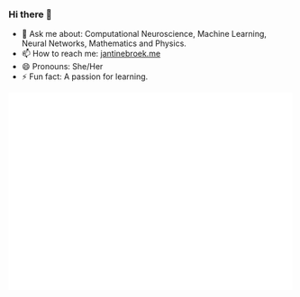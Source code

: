 ### Hi there 👋

- 💬 Ask me about: Computational Neuroscience, Machine Learning, Neural Networks, Mathematics and Physics. 
- 📫 How to reach me: [jantinebroek.me](http://jantinebroek.me)
- 😄 Pronouns: She/Her
- ⚡ Fun fact: A passion for learning.

<img src="metrics-base.svg" ></img>


<!-- [![Top Langs](https://github-readme-stats.vercel.app/api/top-langs/?username=Jan10e&langs_count=8&count_private=trueshow_icons=true&theme=dracula)](https://github.com/Jan10e/github-readme-stats) -->

<!-- See for details: https://github.com/anuraghazra/github-readme-stats -->
<!-- "Ranks": "Available ranks are S+ (top 1%), S (top 25%), A++ (top 45%), A+ (top 60%), and B+ (everyone)" -->

<!--
**Jan10e/Jan10e** is a ✨ _special_ ✨ repository because its `README.md` (this file) appears on your GitHub profile.

Here are some ideas to get you started:

- 🔭 I’m currently working on ...
- 🌱 I’m currently learning ...
- 👯 I’m looking to collaborate on ...
- 🤔 I’m looking for help with ...
- 💬 Ask me about ...
- 📫 How to reach me: ...
- 😄 Pronouns: ...
- ⚡ Fun fact: ...
-->


